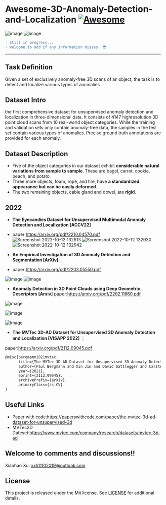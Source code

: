 # Awesome-3D-Anomaly-Detection-and-Localization [![Awesome](https://awesome.re/badge.svg)](https://awesome.re)
![image](https://user-images.githubusercontent.com/65257938/146582182-93d4c2fc-d681-4f85-9ad7-2c8f7f1acc98.png)
![image](https://user-images.githubusercontent.com/65257938/146583718-4daa2f88-37e9-492d-93bb-e3cb7b3185c3.png)



```diff
- Still in progress...
- welcome to add if any information misses. 😎
```
---
## Task Definition
Given a set of exclusively anomaly-free 3D scans of an object, the task is to detect and localize various types of anomalies

## Dataset Intro

the first comprehensive dataset for unsupervised anomaly detection and localization in three-dimensional data. It consists of 4147 highresolution 3D point cloud scans from 10 real-world object categories. While the training and validation sets only contain anomaly-free data, the samples in the test set contain various types of anomalies. Precise ground truth annotations are provided for each anomaly.

## Dataset Description
* Five of the object categories in our dataset exhibit **considerable natural variations from sample to sample**. These are bagel, carrot, cookie, peach, and potato.
* Three more objects, foam, rope, and tire, have **a standardized appearance but can be easily deformed**. 
* The two remaining objects, cable gland and dowel, are **rigid**.

## 2022
* **The Eyecandies Dataset for Unsupervised Multimodal Anomaly Detection and Localization [ACCV22]**
* paper:https://arxiv.org/pdf/2210.04570.pdf
![Screenshot 2022-10-12 132913](https://user-images.githubusercontent.com/65257938/195257853-14f0bbc7-e209-433e-8a24-be9499a51dda.png)
![Screenshot 2022-10-12 132930](https://user-images.githubusercontent.com/65257938/195257858-49541dbb-f549-4e53-8b7f-a6a552db6846.png)
![Screenshot 2022-10-12 132942](https://user-images.githubusercontent.com/65257938/195257867-b6e3e3c3-88c4-4e99-81b1-514047ea261b.png)




* **An Empirical Investigation of 3D Anomaly Detection and Segmentation [ArXiv]**
* paper:<https://arxiv.org/pdf/2203.05550.pdf>

![image](https://user-images.githubusercontent.com/65257938/158067120-eb584cc5-744d-4114-b6ac-121a260eeed1.png)
![image](https://user-images.githubusercontent.com/65257938/158069660-8a4c6c22-54f7-455e-9078-1e96f4241ef3.png)



* **Anomaly Detection in 3D Point Clouds using Deep Geometric Descriptors [Arxiv]**
 paper:<https://arxiv.org/pdf/2202.11660.pdf>

![image](https://user-images.githubusercontent.com/65257938/156167825-a338e8e2-5f44-46b7-8b72-6a1fbbbfe7b6.png)

![image](https://user-images.githubusercontent.com/65257938/156167910-088c02ce-b6b0-42f3-af44-f3f7f1ddf913.png)

![image](https://user-images.githubusercontent.com/65257938/156168048-d65a936f-2fe0-4c96-999a-45d829bd206f.png)


* **The MVTec 3D-AD Dataset for Unsupervised 3D Anomaly Detection and Localization [VISAPP 2022]** ：

 paper:<https://arxiv.org/pdf/2112.09045.pdf>

```latex
@misc{bergmann2021mvtec,
      title={The MVTec 3D-AD Dataset for Unsupervised 3D Anomaly Detection and Localization}, 
      author={Paul Bergmann and Xin Jin and David Sattlegger and Carsten Steger},
      year={2021},
      eprint={2112.09045},
      archivePrefix={arXiv},
      primaryClass={cs.CV}
}
```



## Useful Links
* Paper with code:<https://paperswithcode.com/paper/the-mvtec-3d-ad-dataset-for-unsupervised-3d>
* MVTec3D Dateset:<https://www.mvtec.com/company/research/datasets/mvtec-3d-ad>


## Welcome to comments and discussions!!
Xiaohao Xu: <xxh11102019@outlook.com>

## License
This project is released under the Mit license. See [LICENSE](LICENSE) for additional details.
   

